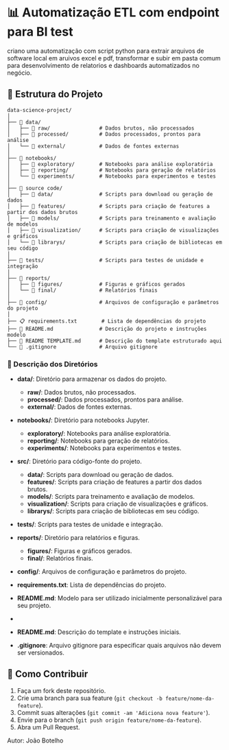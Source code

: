 # 📊 Automatização ETL com endpoint para BI test

criano uma automatização com script python para extrair arquivos de software local em aruivos excel e pdf, transformar e subir em pasta comum para desenvolvimento de relatorios e dashboards automatizados no negócio.

## 📁 Estrutura do Projeto

```plaintext
data-science-project/
│
├── 📁 data/
│   ├── 📁 raw/                # Dados brutos, não processados
│   ├── 📁 processed/          # Dados processados, prontos para análise
│   └── 📁 external/           # Dados de fontes externas
│
├── 📁 notebooks/
│   ├── 📁 exploratory/        # Notebooks para análise exploratória
│   ├── 📁 reporting/          # Notebooks para geração de relatórios
│   └── 📁 experiments/        # Notebooks para experimentos e testes
│
├── 📁 source code/
│   ├── 📁 data/               # Scripts para download ou geração de dados
│   ├── 📁 features/           # Scripts para criação de features a partir dos dados brutos
│   ├── 📁 models/             # Scripts para treinamento e avaliação de modelos
│   ├── 📁 visualization/      # Scripts para criação de visualizações e gráficos
│   └── 📁 librarys/           # Scripts para criação de bibliotecas em seu código 
│
├── 📁 tests/                  # Scripts para testes de unidade e integração
│
├── 📁 reports/
│   ├── 📁 figures/            # Figuras e gráficos gerados
│   └── 📁 final/              # Relatórios finais
│
├── 📁 config/                 # Arquivos de configuração e parâmetros do projeto
│
├── 📋 requirements.txt        # Lista de dependências do projeto
├── 📖 README.md               # Descrição do projeto e instruções modelo
├── 📖 README TEMPLATE.md      # Descrição do template estruturado aqui
└── 🚫 .gitignore              # Arquivo gitignore
```

### 📂 Descrição dos Diretórios

- **data/**: Diretório para armazenar os dados do projeto.
  - **raw/**: Dados brutos, não processados.
  - **processed/**: Dados processados, prontos para análise.
  - **external/**: Dados de fontes externas.

- **notebooks/**: Diretório para notebooks Jupyter.
  - **exploratory/**: Notebooks para análise exploratória.
  - **reporting/**: Notebooks para geração de relatórios.
  - **experiments/**: Notebooks para experimentos e testes.

- **src/**: Diretório para código-fonte do projeto.
  - **data/**: Scripts para download ou geração de dados.
  - **features/**: Scripts para criação de features a partir dos dados brutos.
  - **models/**: Scripts para treinamento e avaliação de modelos.
  - **visualization/**: Scripts para criação de visualizações e gráficos.
  - **librarys/**: Scripts para criação de bibliotecas em seu código. 

- **tests/**: Scripts para testes de unidade e integração.

- **reports/**: Diretório para relatórios e figuras.
  - **figures/**: Figuras e gráficos gerados.
  - **final/**: Relatórios finais.

- **config/**: Arquivos de configuração e parâmetros do projeto.

- **requirements.txt**: Lista de dependências do projeto.

- **README.md**: Modelo para ser utilizado inicialmente personalizável para seu projeto.
- 
- **README.md**: Descrição do template e instruções iniciais.

- **.gitignore**: Arquivo gitignore para especificar quais arquivos não devem ser versionados.

## 🤝 Como Contribuir

1. Faça um fork deste repositório.
2. Crie uma branch para sua feature (`git checkout -b feature/nome-da-feature`).
3. Commit suas alterações (`git commit -am 'Adiciona nova feature'`).
4. Envie para o branch (`git push origin feature/nome-da-feature`).
5. Abra um Pull Request.

Autor: João Botelho
